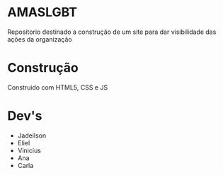 # AMASLGBT
Repositorio destinado a construção de um site para dar visibilidade das ações da organização

# Construção
Construido com HTML5, CSS e JS

# Dev's

- Jadeilson
- Eliel
- Vinicius
- Ana
- Carla

